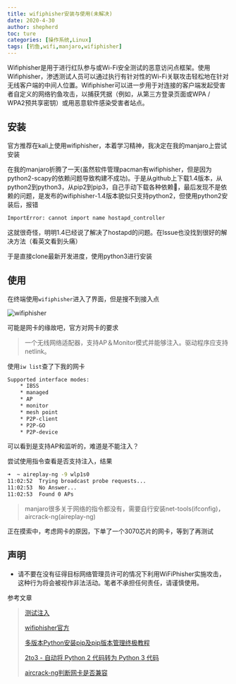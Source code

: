 ```yaml
---
title: wifiphisher安装与使用(未解决)
date: 2020-4-30
author: shepherd
toc: ture
categories: [操作系统,Linux]
tags: [钓鱼,wifi,manjaro,wifiphisher]
---
```


Wifiphisher是用于进行红队参与或Wi-Fi安全测试的恶意访问点框架。使用Wifiphisher，渗透测试人员可以通过执行有针对性的Wi-Fi关联攻击轻松地在针对无线客户端的中间人位置。Wifiphisher可以进一步用于对连接的客户端发起受害者自定义的网络钓鱼攻击，以捕获凭据（例如，从第三方登录页面或WPA / WPA2预共享密钥）或用恶意软件感染受害者站点。

<!-- more -->

## 安装

官方推荐在kali上使用wifiphisher，本着学习精神，我决定在我的manjaro上尝试安装

在我的manjaro折腾了一天(虽然软件管理pacman有wifiphisher，但是因为python2-scapy的依赖问题导致构建不成功)。于是从github上下载1.4版本，从python2到python3，从pip2到pip3，自己手动下载各种依赖:angel:，最后发现不是依赖的问题，是发布的wifiphisher-1.4版本貌似只支持python2，但使用python2安装后，报错

```bash
ImportError: cannot import name hostapd_controller
```

这就很奇怪，明明1.4已经说了解决了hostapd的问题。在lssue也没找到很好的解决方法（看英文看到头痛）

于是直接clone最新开发进度，使用python3进行安装

## 使用

在终端使用`wifiphisher`进入了界面，但是搜不到接入点

![wifiphisher](https://cdn.jsdelivr.net/gh/shepherdev/blog_image/article/2020/wifiphisher.png)

可能是网卡的缘故吧，官方对网卡的要求

> 一个无线网络适配器，支持AP＆Monitor模式并能够注入。驱动程序应支持netlink。

使用`iw list`查了下我的网卡

```bash
Supported interface modes:
    * IBSS
    * managed
    * AP
    * monitor
    * mesh point
    * P2P-client
    * P2P-GO
    * P2P-device
```

可以看到是支持AP和监听的，难道是不能注入？

尝试使用指令查看是否支持注入，结果

```bash
➜  ~ aireplay-ng -9 wlp1s0      
11:02:52  Trying broadcast probe requests...
11:02:53  No Answer...
11:02:53  Found 0 APs
```

> manjaro很多关于网络的指令都没有，需要自行安装net-tools(ifconfig)，aircrack-ng(aireplay-ng)

正在摸索中，考虑网卡的原因，下单了一个3070芯片的网卡，等到了再测试

## 声明

- 请不要在没有征得目标网络管理员许可的情况下利用WiFiPhisher实施攻击，这种行为将会被视作非法活动。笔者不承担任何责任，请谨慎使用。

参考文章

> [测试注入](https://blog.csdn.net/qq_28208251/article/details/48086249)
>
> [wifiphisher官方](https://wifiphisher.readthedocs.io/en/latest/?badge=latest)
>
> [多版本Python安装pip及pip版本管理终极教程](https://zhuanlan.zhihu.com/p/37473690)
>
> [2to3 - 自动将 Python 2 代码转为 Python 3 代码](https://docs.python.org/zh-cn/3/library/2to3.html)
>
> [aircrack-ng判断网卡是否兼容](https://www.aircrack-ng.org/doku.php?id=compatible_cards)

